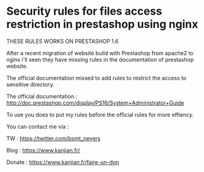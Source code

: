 # Security rules for files access restriction in prestashop using nginx

THESE RULES WORKS ON PRESTASHOP 1.6

After a recent migration of website build with Prestashop from apache2 to nginx i'll seen they have missing rules in the documentation of prestashop website.

The official documentation missed to add rules to restrict the access to sensitive directory.

The official documentation : http://doc.prestashop.com/display/PS16/System+Administrator+Guide

To use you does to put my rules before the official rules for more effiency.

You can contact me via : 

TW : https://twitter.com/bsmt_nevers

Blog : https://www.kanjian.fr/

Donate : https://www.kanjian.fr/faire-un-don
